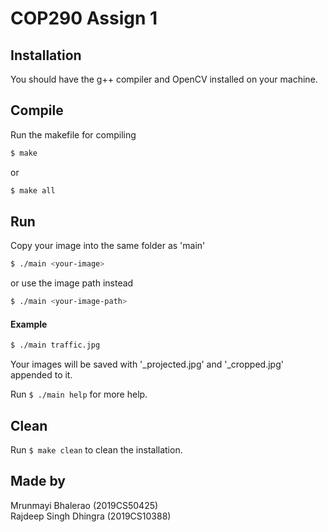 # COP290 Assign 1 

## Installation

You should have the g++ compiler and OpenCV installed on your machine. 
## Compile

Run the makefile for compiling
```bash
$ make
```
or 
```bash
$ make all
```

## Run
Copy your image into the same folder as 'main'
```bash
$ ./main <your-image>
```
or use the image path instead

```bash
$ ./main <your-image-path>
```

#### Example 
```bash
$ ./main traffic.jpg
```

Your images will be saved with '\_projected.jpg' and '\_cropped.jpg' appended to it.

Run ```$ ./main help``` for more help. 

## Clean 

Run ```$ make clean``` to clean the installation. 

## Made by

Mrunmayi Bhalerao (2019CS50425)   
Rajdeep Singh Dhingra (2019CS10388)